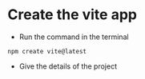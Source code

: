 # Create the vite app

- Run the command in the terminal

```
npm create vite@latest
```
- Give the details of the project